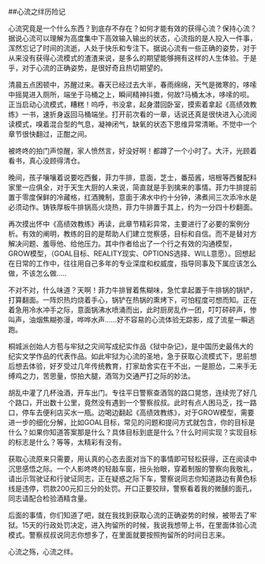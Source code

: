 ##心流之绊历险记


心流究竟是一个什么东西？到底存不存在？如何才能有效的获得心流？保持心流？据说心流可以理解为高度集中下高效输入输出的状态，心流指的是人投入一件事，浑然忘记了时间的流逝，人处于快乐和专注下。据说心流有一些正确的姿势，对于从来没有获得心流模式的渣渣来说，是多么的期望能够拥有这样的人生体验。于是乎，对于心流的正确姿势，是很好奇且热切期望的。

清晨五点困顿中，苏醒过来。春天已经过去大半，春雨绵绵，天气是微寒的，哆嗦中摇晃进入厕所，端坐于马桶之上，瞬间精神抖擞，何故?马桶太冰，哆嗦的呗。正当启动心流模式，糟糕！呜呼，书没拿，起身潜回卧室，摸索着拿起《高绩效教练》一书，速折身返回马桶端坐。打开前次看的一章，话说还真是很快进入心流阅读模式，嗅着混合型的气息，凝神闭气，缺氧的状态下思维异常清晰。不觉中一个章节很快翻过，正酣之间。

被咚咚的拍门声惊醒，家人愤然言，好没好啊！都蹲了一个小时了。大汗，光顾着看书，真心没顾得清仓。

晚间，孩子嚷嚷着说要吃西餐，菲力牛排，意面，芝士，番茄酱，培根等西餐配料家里一应俱全，对于天生大厨的人来说，简直就是手到擒来的事情。菲力牛排提前置于零度保鲜的冷藏格，红酒腌制，意面于沸水中约十分钟，沸煮间三次添冷水是必须动作。铸铁厚板牛排锅高火烧热，菲力牛排置于其上，约为一分四十秒翻面。

再次摸出怀中《高绩效教练》再读，此章节精彩异常，主要进行了必要的案例分析。有效的阐明，教练的目的是帮助人们建立觉察感，目标和自信。而不是替对方解决问题、羞辱他、给他压力。其中作者给出了一个行之有效的沟通模型，GROW模型，（GOAL目标、REALITY现实、OPTIONS选择、WILL意愿）。回想起在日常的工作中，往往用自己多年的专业深度和权威度，指导同事及下属应该怎么做，不该怎么做.....

不对不对，什么味道？天啊！菲力牛排冒着焦糊味，急忙拿起置于牛排锅的锅铲，打算翻面。一阵炽热灼烧着手心，锅铲在热锅的熏烤下，可怕程度可想而知。正在着急用冷水冲手之际，意面锅沸水喷涌而出，此时厨房乱作一团，叮叮砰砰声，惨叫声，油烟焦糊弥漫，哗哗水声......好不容易的心流体验无踪影，成了流星一瞬逃跑。

桐城派创始人方苞与牢狱之灾间写成纪实作品《狱中杂记》，是中国历史最伟大的纪实文学作品的代表作品。如此牢狱为心流的圣地，急于获取心流模式下，思前想后想去体验，好歹受过几年传统教育，打家劫舍实在干不出，一是胆怂，二来手无缚鸡之力，苦思量，惊拍大腿，酒驾为交通严打之际的妙法。

胡乱中灌了几杯浊酒，开车出门。专往平日警察查酒驾的路口晃悠，连续兜了好几个路口，开出数十公里，竟然没有遇到一个警察叔叔。此时有点人困马乏，找一路口，停车去便利店买水一瓶。边喝边翻起《高绩效教练》，对于GROW模型，需要进一步的细化分解，比如GOAL目标，常见的问题和提问方式就包含，你的目标是什么？如果你知道答案那是什么？具体目标到底是什么？什么时间实现？实现目标的标志是什么？等等，太精彩有没有。

获取心流原来只需要，用认真的心态去面对当下的事情即可轻松获得，正在阅读中沉思感悟之际。一个人影咚咚的轻敲车窗，扭头抬眼，穿着制服的警察向我敬礼，请出示驾驶证和行驶证同志，正在疑惑之际下车，警察说同志你知道路边有黄色标线是违停，罚款200元扣三分的处罚。开口正要狡辩，警察看着我的微醺的面孔，同志请配合检验酒精含量。

后面的事情，你们知道了吧，就在我找到获取心流的正确姿势的时候，被带去了牢狱。15天的行政处罚决定，进入拘留所的时候，我说我想带上书，在里面体验心流模式。警察叔叔说同志你想多了，在里面就要按照拘留所的时间日志来。

心流之殇，心流之绊。
